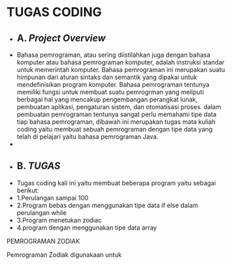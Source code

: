 # TUGAS CODING

+ ## A. _Project Overview_
+ Bahasa pemrograman, atau sering diistilahkan juga dengan bahasa komputer atau bahasa pemrograman komputer, adalah instruksi standar untuk memerintah komputer. Bahasa pemrograman ini merupakan suatu himpunan dari aturan sintaks dan semantik yang dipakai untuk mendefinisikan program komputer. Bahasa pemrograman tentunya memiliki fungsi untuk membuat suatu pemrogrman yang meliputi berbagai hal yang mencakup pengembangan perangkat lunak, pembuatan aplikasi, pengaturan sistem, dan otomatisasi proses. dalam pembuatan pemrograman tentunya sangat perlu memahami tipe data tiap bahasa pemrograman, dibawah ini merupakan tugas mata kuliah coding yaitu membuat sebuah pemrograman dengan tipe data yang telah di pelajari yaitu bahasa pemrograman Java.
+
+ ## B. _TUGAS_
+ Tugas coding kali ini yaitu membuat beberapa program yaitu sebagai berikut:
+ 1.Perulangan sampai 100
+ 2.Program bebas dengan menggunakan tipe data if else dalam perulangan while
+ 3.Program menetukan zodiac
+ 4.program dengan menggunakan tipe data array








PEMROGRAMAN ZODIAK

Pemrograman Zodiak digunakaan untuk
